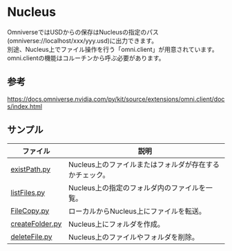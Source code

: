 # Nucleus

OmniverseではUSDからの保存はNucleusの指定のパス(omniverse://localhost/xxx/yyy.usd)に出力できます。    
別途、Nucleus上でファイル操作を行う「omni.client」が用意されています。     
omni.clientの機能はコルーチンから呼ぶ必要があります。     

## 参考

https://docs.omniverse.nvidia.com/py/kit/source/extensions/omni.client/docs/index.html

## サンプル

|ファイル|説明|     
|---|---|     
|[existPath.py](./existPath.py)|Nucleus上のファイルまたはフォルダが存在するかチェック。|     
|[listFiles.py](./listFiles.py)|Nucleus上の指定のフォルダ内のファイルを一覧。|     
|[FileCopy.py](./FileCopy.py)|ローカルからNucleus上にファイルを転送。|     
|[createFolder.py](./createFolder.py)|Nucleus上にフォルダを作成。|     
|[deleteFile.py](./deleteFile.py)|Nucleus上のファイルやフォルダを削除。|     

